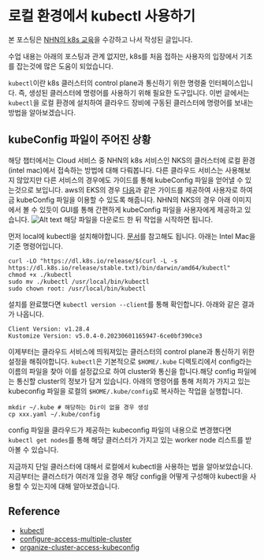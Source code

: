 # 로컬 환경에서 kubectl 사용하기

본 포스팅은 [NHN의 k8s 교육](https://www.nhncloud.com/kr/edu/attend)을 수강하고 나서 작성된 글입니다. 

수업 내용는 아래의 포스팅과 관계 없지만, k8s를 처음 접하는 사용자의 입장에서 기초를 잡는것에 많은 도움이 되었습니다.

`kubectl`이란 k8s 클러스터의 control plane과 통신하기 위한 명령줄 인터페이스입니다. 즉, 생성된 클러스터에 명령어를 사용하기 위해 필요한 도구입니다. 이번 글에서는 `kubectl`을 로컬 환경에 설치하여 클라우드 장비에 구동된 클러스터에 명령어를 보내는 방법을 알아보겠습니다.

## kubeConfig 파일이 주어진 상황
해당 챕터에서는 Cloud 서비스 중 NHN의 k8s 서비스인 NKS의 클러스터에 로컬 환경(intel mac)에서 접속하는 방법에 대해 다뤄봅니다. 다른 클라우드 서비스는 사용해보지 않았지만 다른 서비스의 경우에도 가이드를 통해 kubeConfig 파일을 얻어낼 수 있는것으로 보입니다. aws의 EKS의 경우 [다음](https://docs.aws.amazon.com/ko_kr/eks/latest/userguide/create-kubeconfig.html)과 같은 가이드를 제공하여 사용자로 하여금 kubeConfig 파일을 이용할 수 있도록 해줍니다.
NHN의 NKS의 경우 아래 이미지에서 볼 수 있듯이 GUI를 통해 간편하게 kubeConfig 파일을 사용자에게 제공하고 있습니다.
![Alt text](<스크린샷 2023-11-24 오후 4.06.47.png>)
해당 파일을 다운로드 한 뒤 작업을 시작하면 됩니다.

먼저 local에 kubectl을 설치해야합니다. [문서](https://kubernetes.io/docs/tasks/tools/)를 참고해도 됩니다. 아래는 Intel Mac을 기준 명령어입니다.


```shell
curl -LO "https://dl.k8s.io/release/$(curl -L -s https://dl.k8s.io/release/stable.txt)/bin/darwin/amd64/kubectl"
chmod +x ./kubectl
sudo mv ./kubectl /usr/local/bin/kubectl
sudo chown root: /usr/local/bin/kubectl
```
설치를 완료했다면 `kubectl version --client`를 통해 확인합니다. 아래와 같은 결과가 나옵니다.

```
Client Version: v1.28.4
Kustomize Version: v5.0.4-0.20230601165947-6ce0bf390ce3
```
이제부터는 클라우드 서비스에 띄워져있는 클러스터의 control plane과 통신하기 위한 설정을 해줘야합니다. `kubectl`은 기본적으로 `$HOME/.kube` 디렉토리에서 config라는 이름의 파일을 찾아 이를 설정값으로 하여 cluster와 통신을 합니다.해당 config 파일에는 통신할 cluster의 정보가 담겨 있습니다.
아래의 명령어를 통해 저희가 가지고 있는 kubeconfig 파일을 로컬의 `$HOME/.kube/config`로 복사하는 작업을 실행합니다.
```shell
mkdir ~/.kube # 해당하는 Dir이 없을 경우 생성
cp xxx.yaml ~/.kube/config
```
config 파일을 클라우드가 제공하는 kubeconfig 파일의 내용으로 변경했다면 `kubectl get nodes`를 통해 해당 클러스터가 가지고 있는 worker node 리스트를 받아볼 수 있습니다.

지금까지 단일 클러스터에 대해서 로컬에서 kubectl을 사용하는 법을 알아보았습니다. 지금부터는 클러스터가 여러개 있을 경우 해당 config을 어떻게 구성해야 kubectl을 사용할 수 있는지에 대해 알아보겠습니다.

## Reference
- [kubectl](https://kubernetes.io/docs/reference/kubectl/)
- [configure-access-multiple-cluster](https://kubernetes.io/docs/tasks/access-application-cluster/configure-access-multiple-clusters/)
- [organize-cluster-access-kubeconfig](https://kubernetes.io/docs/concepts/configuration/organize-cluster-access-kubeconfig/)
